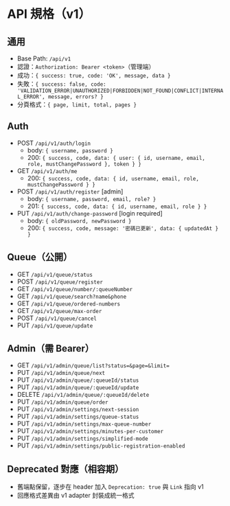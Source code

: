 # API 規格（v1）

## 通用
- Base Path: `/api/v1`
- 認證：`Authorization: Bearer <token>`（管理端）
- 成功：`{ success: true, code: 'OK', message, data }`
- 失敗：`{ success: false, code: 'VALIDATION_ERROR|UNAUTHORIZED|FORBIDDEN|NOT_FOUND|CONFLICT|INTERNAL_ERROR', message, errors? }`
- 分頁格式：`{ page, limit, total, pages }`

## Auth
- POST `/api/v1/auth/login`
  - body: `{ username, password }`
  - 200: `{ success, code, data: { user: { id, username, email, role, mustChangePassword }, token } }`
- GET `/api/v1/auth/me`
  - 200: `{ success, code, data: { id, username, email, role, mustChangePassword } }`
- POST `/api/v1/auth/register` [admin]
  - body: `{ username, password, email, role? }`
  - 201: `{ success, code, data: { id, username, email, role } }`
- PUT `/api/v1/auth/change-password` [login required]
  - body: `{ oldPassword, newPassword }`
  - 200: `{ success, code, message: '密碼已更新', data: { updatedAt } }`

## Queue（公開）
- GET `/api/v1/queue/status`
- POST `/api/v1/queue/register`
- GET `/api/v1/queue/number/:queueNumber`
- GET `/api/v1/queue/search?name&phone`
- GET `/api/v1/queue/ordered-numbers`
- GET `/api/v1/queue/max-order`
- POST `/api/v1/queue/cancel`
- PUT `/api/v1/queue/update`

## Admin（需 Bearer）
- GET `/api/v1/admin/queue/list?status=&page=&limit=`
- PUT `/api/v1/admin/queue/next`
- PUT `/api/v1/admin/queue/:queueId/status`
- PUT `/api/v1/admin/queue/:queueId/update`
- DELETE `/api/v1/admin/queue/:queueId/delete`
- PUT `/api/v1/admin/queue/order`
- PUT `/api/v1/admin/settings/next-session`
- PUT `/api/v1/admin/settings/queue-status`
- PUT `/api/v1/admin/settings/max-queue-number`
- PUT `/api/v1/admin/settings/minutes-per-customer`
- PUT `/api/v1/admin/settings/simplified-mode`
- PUT `/api/v1/admin/settings/public-registration-enabled`

## Deprecated 對應（相容期）
- 舊端點保留，逐步在 header 加入 `Deprecation: true` 與 `Link` 指向 v1
- 回應格式差異由 v1 adapter 封裝成統一格式

